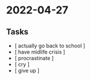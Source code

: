 # 2022-04-27 
## Tasks
- [ actually go back to school ]
- [ have midlife crisis ]
- [ procrastinate ]
- [ cry ]
- [ give up ]
